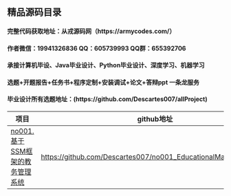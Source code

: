 ## 精品源码目录

<h4> 完整代码获取地址：从戎源码网（https://armycodes.com/） </h4>
<h4> 作者微信：19941326836 QQ：605739993 QQ群：655392706 </h4>
<h4> 承接计算机毕设、Java毕业设计、Python毕业设计、深度学习、机器学习 </h4>
<h4> 选题+开题报告+任务书+程序定制+安装调试+论文+答辩ppt 一条龙服务 </h4>
<h4> 毕业设计所有选题地址：(https://github.com/Descartes007/allProject) </h4>

| 项目                                                        | github地址                                                   |
| ---------------------------------------------------------- | ------------------------------------------------------------ |
| [no001.基于SSM框架的教务管理系统](https://github.com/Descartes007/no001_EducationalManagementSys) | https://github.com/Descartes007/no001_EducationalManagementSys         |
